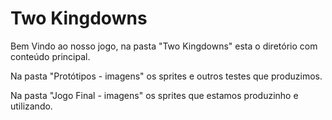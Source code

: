 # Two Kingdowns

Bem Vindo ao nosso jogo, na pasta "Two Kingdowns" esta o diretório com conteúdo principal.

Na pasta "Protótipos - imagens" os sprites e outros testes que produzimos. 

Na pasta "Jogo Final - imagens" os sprites que estamos produzinho e utilizando.
